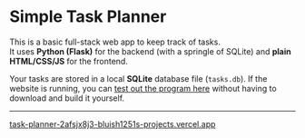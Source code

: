 # Simple Task Planner

This is a basic full-stack web app to keep track of tasks.  
It uses **Python (Flask)** for the backend (with a springle of SQLite) and **plain HTML/CSS/JS** for the frontend.

Your tasks are stored in a local **SQLite** database file (`tasks.db`).
If the website is running, you can [test out the program here](https://task-planner-qk8c.onrender.com) without having to download and build it yourself.

---
[task-planner-2afsjx8j3-bluish1251s-projects.vercel.app](task-planner-2afsjx8j3-bluish1251s-projects.vercel.app)
